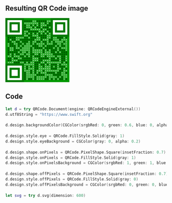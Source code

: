 ## Resulting QR Code image

<a href="svgExportPixelBackgroundColors.svg">
   <img src="svgExportPixelBackgroundColors.svg" width="200" />
</a>

## Code

```swift
let d = try QRCode.Document(engine: QRCodeEngineExternal())
d.utf8String = "https://www.swift.org"

d.design.backgroundColor(CGColor(srgbRed: 0, green: 0.6, blue: 0, alpha: 1))

d.design.style.eye = QRCode.FillStyle.Solid(gray: 1)
d.design.style.eyeBackground = CGColor(gray: 0, alpha: 0.2)

d.design.shape.onPixels = QRCode.PixelShape.Square(insetFraction: 0.7)
d.design.style.onPixels = QRCode.FillStyle.Solid(gray: 1)
d.design.style.onPixelsBackground = CGColor(srgbRed: 1, green: 1, blue: 1, alpha: 0.2)

d.design.shape.offPixels = QRCode.PixelShape.Square(insetFraction: 0.7)
d.design.style.offPixels = QRCode.FillStyle.Solid(gray: 0)
d.design.style.offPixelsBackground = CGColor(srgbRed: 0, green: 0, blue: 0, alpha: 0.2)

let svg = try d.svg(dimension: 600)
```
